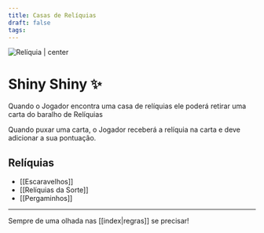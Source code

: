 ```yaml
---
title: Casas de Relíquias
draft: false
tags:
---
```

![Relíquia | center](vase-256pxi.png)

# Shiny Shiny ✨

Quando o Jogador encontra uma casa de relíquias ele poderá retirar uma carta do baralho de Relíquias  

Quando puxar uma carta, o Jogador receberá a relíquia na carta e deve adicionar a sua pontuação.  
## Relíquias
- [[Escaravelhos]]
- [[Relíquias da Sorte]]
- [[Pergaminhos]]

---

Sempre de uma olhada nas [[index|regras]] se precisar!